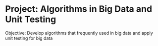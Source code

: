 # Project: Algorithms in Big Data and Unit Testing

Objective: Develop algorithms that frequently used in big data and apply unit testing for big data
